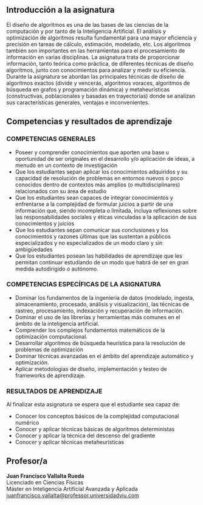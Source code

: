 ## Introducción a la asignatura
El diseño de algoritmos es una de las bases de las ciencias de la computación y por tanto de
la Inteligencia Artificial. El análisis y optimización de algoritmos resulta fundamental para una
mayor eficiencia y precisión en tareas de cálculo, estimación, modelado, etc.
Los algoritmos también son importantes en las herramientas para el procesamiento de
información en varias disciplinas.
La asignatura trata de proporcionar información, tanto teórica como práctica, de diferentes
técnicas de diseño algoritmos, junto con conocimientos para analizar y medir su eficiencia.
Durante la asignatura se abordan las principales técnicas de diseño de algoritmos exactos
(divide y vencerás, algoritmos voraces, algoritmos de búsqueda en grafos y programación
dinámica) y metaheurísticas (constructivas, poblacionales y basadas en trayectorias) donde se
analizan sus características generales, ventajas e inconvenientes.
## Competencias y resultados de aprendizaje
### COMPETENCIAS GENERALES
- Poseer y comprender conocimientos que aporten una base u oportunidad
de ser originales en el desarrollo y/o aplicación de ideas, a menudo en un contexto
de investigación
- Que los estudiantes sepan aplicar los conocimientos adquiridos y su
capacidad de resolución de problemas en entornos nuevos o poco conocidos
dentro de contextos más amplios (o multidisciplinares) relacionados con su área
de estudio
- Que los estudiantes sean capaces de integrar conocimientos y enfrentarse
a la complejidad de formular juicios a partir de una información que, siendo
incompleta o limitada, incluya reflexiones sobre las responsabilidades sociales y
éticas vinculadas a la aplicación de sus conocimientos y juicios
- Que los estudiantes sepan comunicar sus conclusiones y los
conocimientos y razones últimas que las sustentan a públicos especializados y no
especializados de un modo claro y sin ambigüedades
- Que los estudiantes posean las habilidades de aprendizaje que les
permitan continuar estudiando de un modo que habrá de ser en gran medida
autodirigido o autónomo.
### COMPETENCIAS ESPECÍFICAS DE LA ASIGNATURA
- Dominar los fundamentos de la ingeniería de datos (modelado, ingesta,
almacenamiento, procesado, análisis y visualización), las técnicas de rastreo, procesamiento, indexación y recuperación de información.
- Dominar el uso de las librerías y herramientas más comunes en el ámbito
de la inteligencia artificial.
- Comprender los complejos fundamentos matemáticos de la optimización
computacional.
- Desarrollar algoritmos de búsqueda heurística para la resolución de
problemas de optimización
- Dominar técnicas avanzadas en el ámbito del aprendizaje automático y
optimización.
- Aplicar metodologías de diseño, implementación y testeo de frameworks de
aprendizaje.
### RESULTADOS DE APRENDIZAJE
Al finalizar esta asignatura se espera que el estudiante sea capaz de:
- Conocer los conceptos básicos de la complejidad computacional numérico
- Conocer y aplicar técnicas básicas de algoritmos deterministas
- Conocer y aplicar la técnica del descenso del gradiente
- Conocer y aplicar técnicas metaheurísticas

## Profesor/a
**Juan Francisco Vallalta Rueda** <br>
Licenciado en Ciencias Físicas <br>
Máster en Inteligencia Artificial Avanzada y Aplicada <br>
juanfrancisco.vallalta@professor.universidadviu.com
